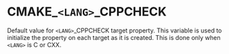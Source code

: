   

# CMAKE_```<LANG>```_CPPCHECK  
Default value for ```<LANG>```_CPPCHECK target property. This variable
is used to initialize the property on each target as it is created.  This
is done only when ```<LANG>``` is C or CXX.  

